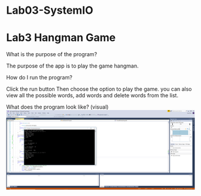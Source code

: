 # Lab03-SystemIO
# Lab3 Hangman Game
What is the purpose of the program?

The purpose of the app is to play the game hangman.

How do I run the program?

Click the run button
Then choose the option to play the game.  you can also view all the possible words, add words and delete words from the list.

What does the program look like? (visual)
![image](https://github.com/omence/Lab03-SystemIO/blob/master/Screenshot%20(5).png)